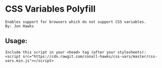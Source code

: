 # CSS Variables Polyfill
    Enables support for browsers which do not support CSS variables.
    By: Jon Hawks

## Usage:
    Include this script in your <head> tag (after your stylesheets):
    <script src="https://cdn.rawgit.com/conall-hawks/css-vars/master/css-vars.min.js"></script>
